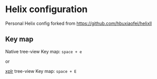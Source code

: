#  Helix configuration

Personal Helix config forked from
https://github.com/hbuxiaofei/helixll

## Key map

Native tree-view Key map: `space + e`

or

[xplr](https://github.com/sayanarijit/xplr) tree-view Key map: `space + E`
